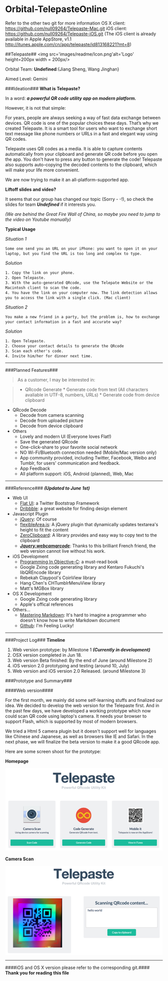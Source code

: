 Orbital-TelepasteOnline
=======================
Refer to the other two git for more information
OS X client: https://github.com/null09264/Telepaste-Mac.git
iOS client: https://github.com/null09264/Telepaste-iOS.git
(The iOS client is already available in Apple AppStore, v1.1 http://itunes.apple.com/cn/app/telepaste/id813168221?mt=8)

##Telepaste##
<img src='images/readme/Icon.png'alt='Logo' height=200px width = 200px/>

Orbital Team: **Undefined**:{Jiang Sheng, Wang Jinghan}

Aimed Level: Gemini

###Ideation###
**What is Telepaste?**

In a word: ***a powerful QR code utility app on modern platform.***

However, it is not that simple:

For years, people are always seeking a way of fast data exchange between devices. QR code is one of the popular choices these days. That’s why we created Telepaste. It is a smart tool for users who want to exchange short text message like phone numbers or URLs in a fast and elegant way using QR codes.

Telepaste uses QR codes as a media. It is able to capture contents automatically from your clipboard and generate QR code before you open the app. You don't have to press any button to generate the code! Telepaste also supports auto-copying the decoded contents to the clipboard, which will make your life more convenient.

We are now trying to make it an all-platform-supported app.

**Liftoff slides and video?**

It seems that our group has changed our topic (Sorry - -!), so check the slides for team ***Undefined*** if it interests you. 

*(We are behind the Great Fire Wall of China, so maybe you need to jump to the video on Youtube manually)*

**Typical Usage**

*Situation 1*

	Some one send you an URL on your iPhone: you want to open it on your laptop, but you find the URL is too long and complex to type.

*Solution*
	
	1. Copy the link on your phone.
	2. Open Telepaste.
	3. With the auto-generated QRcode, use the Telepate Website or the Macintosh client to scan the code.
	4. You have the link on your computer now. The link detection allows you to access the link with a single click. (Mac client)
	
*Situation 2*

	You make a new friend in a party, but the problem is, how to exchange your contact information in a fast and accurate way?

*Solution*
	
	1. Open Telepaste.
	2. Choose your contact details to generate the QRcode
	3. Scan each other's code.
	4. Invite him/her for dinner next time.


* * *

###Planned Features###
> As a customer, I may be interested in:

> * QRcode Generate
	* Generate code from text (All characters avaliable in UTF-8, numbers, URLs)
	* Generate code from device clipboard
* QRcode Decode
	* Decode from camera scanning
	* Decode from uploaded picture
	* Decode from device clipboard
* Others
	* Lovely and modern UI (Everyone loves Flat!)
	* Save the generated QRcode 
	* One-click-share to your favorite social network
	* NO Wi-Fi/Bluetooth connection needed (Mobile/Mac version only)
	* App community provided, including Twitter, Facebook, Weibo and Tumblr, for users' communication and feedback.
	* App Feedback
	* All platform support: iOS, Android (planned), Web, Mac

* * *

###Reference###
***(Updated to June 1st)***

* Web UI
	* [Flat UI](http://designmodo.github.io/Flat-UI/): a Twitter Bootstrap Framework
	* [Dribbble](https://dribbble.com): a great website for finding design element
* Javascript Plugin
	* [jQuery](http://jquery.com): Of course
	* [flexibleArea.js](http://flaviusmatis.github.io/flexibleArea.js/): A jQuery plugin that dynamically updates textarea's height to fit the content
	* [ZeroClipboard](https://github.com/zeroclipboard/zeroclipboard): A library provides and easy way to copy text to the clipboard
	* ***[Jquery.webcamqrcode](http://marcbuils.github.io/jquery.webcamqrcode/)***: Thanks to this brilliant French friend, the web version cannot live without his work. 
* iOS Development
	* [Programming In Objective-C](http://www.amazon.com/Programming-Objective-C-Edition-Developers-Library/dp/0321967607): a must-read book
	* Google Zxing code generating library and Kentaro Fukuchi's libQREncode library
	* Rebekah Claypool's CoinView library
	* Hang Chen's CHTumblrMenuView library
	* Matt's MGBox library
* OS X Development
	* Google Zxing code generating library
	* Apple's offical references
* Others...
	* [Mastering Markdown](https://guides.github.com/features/mastering-markdown/): It's hard to imagine a programmer who doesn't know how to write Markdown document
	* [Github](https://github.com/): I'm Feeling Lucky!


	
* * *

###Project Log###
**Timeline**

1. Web version prototype: by Milestone 1 ***(Currently in development)***
2. OSX version completed in Jun 18.
3. Web version Beta finished: By the end of June (around Milestone 2)
4. iOS version 2.0 prototyping and testing (around 10, July)
5. Web version and iOS version 2.0 Released. (around Milestone 3)

###Prototype and Summary###

####Web version####

For the first month, we mainly did some self-learning stuffs and finalized our idea. We decided to develop the web version for the Telepaste first. And in the past few days, we have developed a working prototype which now could scan QR code using laptop's camera. It needs your browser to support Flash, which is supported by most of modern browsers. 

We tried a Html 5 camera plugin but it doesn't support well for languages like Chinese and Japanese, as well as browsers like IE and Safari. In the next phase, we will finalize the beta version to make it a good QRcode app.

Here are some screen shoot for the prototype:

**Homepage**

<img src='images/readme/p1.png' alt='Homepage' width=600px />

**Camera Scan**

<img src='images/readme/p2.png' alt='Scan' width=600px />

* * *
####iOS and OS X version please refer to the corresponding git.####
**Thank you for reading this file**
